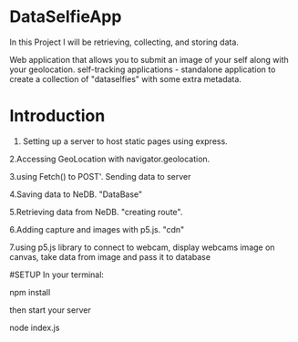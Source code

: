 # DataSelfieApp
In this Project I will be retrieving, collecting, and storing data. 

Web application that allows you to submit an image of your self along with your geolocation. self-tracking applications - standalone application to create a collection of "dataselfies" with some extra metadata.

# Introduction

1. Setting up a server to host static pages using express.

2.Accessing GeoLocation with navigator.geolocation.

3.using Fetch() to POST'. Sending data to server

4.Saving data to NeDB. "DataBase"  

5.Retrieving data from NeDB. "creating route".

6.Adding capture and images with p5.js. "cdn"

7.using  p5.js library to connect to webcam, display webcams image on canvas, take data from image and pass it to database


#SETUP
In your terminal:

npm install

then start your server

node index.js

